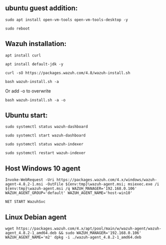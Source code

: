 ## ubuntu guest addition:
```
sudo apt install open-vm-tools open-vm-tools-desktop -y
```
```
sudo reboot
```

## Wazuh installation:

```
apt install curl
```
```
apt install default-jdk -y
```
```
curl -sO https://packages.wazuh.com/4.8/wazuh-install.sh
```
```
bash wazuh-install.sh -a
```
Or add -o to overwrite
```
bash wazuh-install.sh -a -o
```
## Ubuntu start:
```
sudo systemctl status wazuh-dashboard
```
```
sudo systemctl start wazuh-dashboard
```
```
sudo systemctl status wazuh-indexer
```
```
sudo systemctl restart wazuh-indexer
```

## Host Windows 10 agent

```
Invoke-WebRequest -Uri https://packages.wazuh.com/4.x/windows/wazuh-agent-4.8.2-1.msi -OutFile ${env:tmp}\wazuh-agent.msi; msiexec.exe /i ${env:tmp}\wazuh-agent.msi /q WAZUH_MANAGER='192.168.0.106' WAZUH_AGENT_GROUP='default' WAZUH_AGENT_NAME='host-win10'
```
```
NET START WazuhSvc
```

## Linux Debian agent
```
wget https://packages.wazuh.com/4.x/apt/pool/main/w/wazuh-agent/wazuh-agent_4.8.2-1_amd64.deb && sudo WAZUH_MANAGER='192.168.0.106' WAZUH_AGENT_NAME='m2' dpkg -i ./wazuh-agent_4.8.2-1_amd64.deb
```
